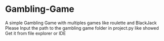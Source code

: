 # Gambling-Game
A simple Gambling Game with multiples games like roulette and BlackJack
Please Input the path to the gambling game folder in project.py like showed
Get it from file explorer or IDE
